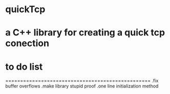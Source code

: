 # quickTcp
a C++ library for creating a quick tcp conection 
=================================================
# to do list 
=================================================
.fix buffer overflows
.make library stupid proof
.one line initialization method

